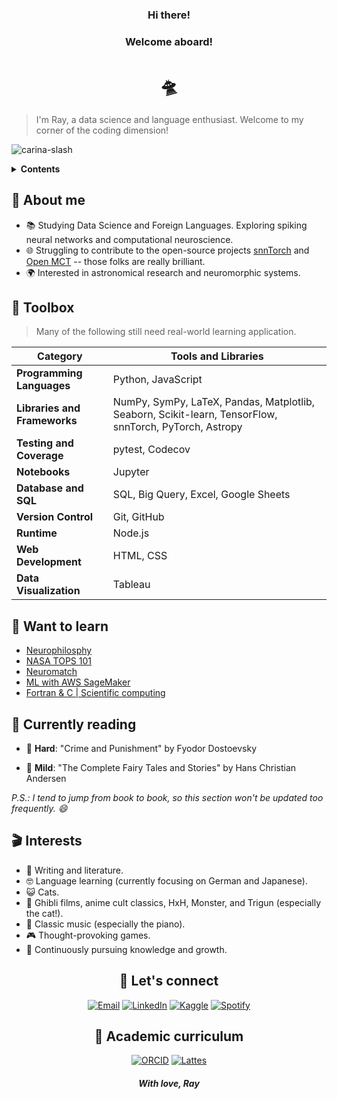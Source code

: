 <div align = center>
  <h3>Hi there!</h3> 
  <h3>Welcome aboard!</h3>
  <h1>🛸</h1>
</div>

>I'm Ray, a data science and language enthusiast. Welcome to my corner of the coding dimension!

![carina-slash](https://github.com/peppermintbird/peppermintbird/assets/148541376/4acda94d-5916-4187-8752-1e609648f8ee)


<div>
  <details>
    <summary><strong>Contents</strong></summary>
  
  - [About me](#-about-me)
  - [Toolbox](#-toolbox)
  - [Want to learn](#-want-to-learn)
  - [Currently reading](#-currently-reading)
  - [Interests](#-interests)
  - [Let's connect](#-lets-connect)
  - [Academic curriculum](#-academic-curriculum)

  </details>
</div>

## 🌱 About me

- 📚 Studying Data Science and Foreign Languages. Exploring spiking neural networks and computational neuroscience.
- 🌐 Struggling to contribute to the open-source projects [snnTorch](https://github.com/jeshraghian/snntorch) and [Open MCT](https://github.com/nasa/openmct) -- those folks are really brilliant.
- 🌍 Interested in astronomical research and neuromorphic systems.

## 🧰 Toolbox

> Many of the following still need real-world learning application.

| Category               | Tools and Libraries                                                | 
|------------------------|---------------------------------------------------------------------|
| **Programming Languages** | Python, JavaScript                                                        | 
| **Libraries and Frameworks** | NumPy, SymPy, LaTeX, Pandas, Matplotlib, Seaborn, Scikit-learn, TensorFlow, snnTorch, PyTorch, Astropy | 
|**Testing and Coverage** | pytest, Codecov                                                   |
| **Notebooks**           | Jupyter                                                           | 
| **Database and SQL**    | SQL, Big Query, Excel, Google Sheets                              | 
| **Version Control**     | Git, GitHub                                                       |
| **Runtime**             | Node.js                                                           |
| **Web Development**     | HTML, CSS                                                         | 
| **Data Visualization**  | Tableau                                                           | 



## 🌟 Want to learn

  - [Neurophilosphy](https://www.wi-phi.com/modules/neurophilosophy/) 
  - [NASA TOPS 101](https://nasa.github.io/Transform-to-Open-Science/)
  - [Neuromatch](https://neuromatch.io/)
  - [ML with AWS SageMaker](https://aws.amazon.com/sagemaker/getting-started/?refid=ap_card)
  - [Fortran & C | Scientific computing](https://ocw.mit.edu/courses/12-010-computational-methods-of-scientific-programming-fall-2011/)


## 📖 Currently reading
  
  - 💎 **Hard**: "Crime and Punishment" by Fyodor Dostoevsky

  - 🍵 **Mild**: "The Complete Fairy Tales and Stories" by Hans Christian Andersen
    

_P.S.: I tend to jump from book to book, so this section won't be updated too frequently. 😄_

## 🎬 Interests

- 📝 Writing and literature.
- 🤓 Language learning (currently focusing on German and Japanese).
- 😺 Cats.
- 🌟 Ghibli films, anime cult classics, HxH, Monster, and Trigun (especially the cat!).
- 🎹 Classic music (especially the piano).
- 🎮 Thought-provoking games.
- 🧠 Continuously pursuing knowledge and growth.

<div align="center">
  <h2>🤝 Let's connect</h2>
  
  [![Email](https://img.shields.io/badge/Email-red?style=flat&logo=gmail&labelColor=red&logoColor=white)](mailto:rayanerocha090@gmail.com)
  [![LinkedIn](https://img.shields.io/badge/LinkedIn-blue?style=flat&logo=linkedin&labelColor=blue&logoColor=white)](https://www.linkedin.com/in/rayane-rocha-ds)
  [![Kaggle](https://img.shields.io/badge/Kaggle-20BEFF?style=flat&logo=kaggle&labelColor=20BEFF&logoColor=white)](https://www.kaggle.com/rayrocha)
  [![Spotify](https://img.shields.io/badge/Spotify-gray?style=flat&logo=spotify)](https://open.spotify.com/user/31geojxyibgmhfhyuic7242zreyu?si=04168ceec325448c)
  
  <h2>📑 Academic curriculum</h2>
  
  [![ORCID](https://img.shields.io/badge/ORCID-ID-lightblue?style=flat&logo=orcid&logoColor=white)](https://orcid.org/0009-0003-4113-2931)
  [![Lattes](https://img.shields.io/badge/CNPq-Lattes-lightblue?style=flat&logo=cnpq&logoColor=white)](https://wwws.cnpq.br/cvlattesweb/PKG_MENU.menu?f_cod=5932F4EE809B0766F3EA3E9755168F07)
</div>

<div align = center>
<h5><i>With love, Ray</i></h5> 
</div>


